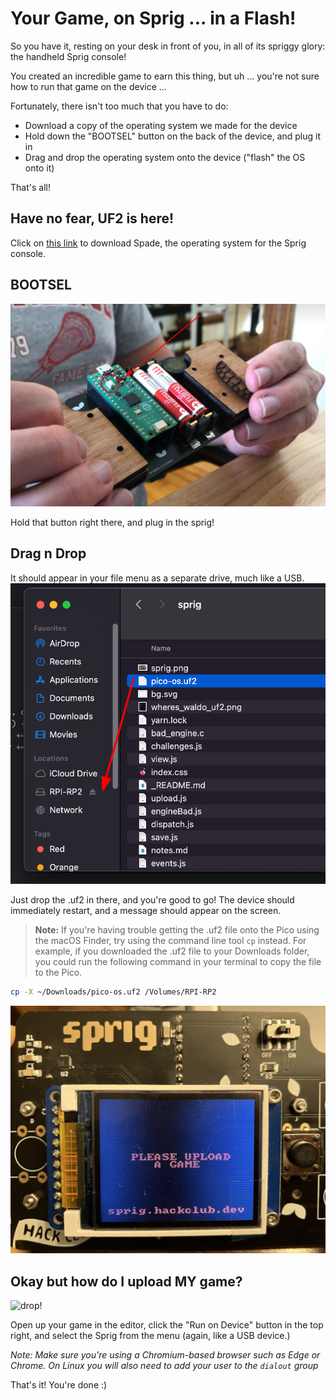 # Your Game, on Sprig ... in a Flash!

So you have it, resting on your desk in front of you, in all of its spriggy glory: the handheld Sprig console!

You created an incredible game to earn this thing, but uh ... you're not sure how to run that game on the device ...

Fortunately, there isn't too much that you have to do:

- Download a copy of the operating system we made for the device
- Hold down the "BOOTSEL" button on the back of the device, and plug it in
- Drag and drop the operating system onto the device ("flash" the OS onto it)

That's all!

## Have no fear, UF2 is here!

Click on [this link](https://sprig.hackclub.com/spade.uf2) to download Spade, the operating system for the Sprig console.

## BOOTSEL

![sprig!](./assets/sprig.png)

Hold that button right there, and plug in the sprig!

## Drag n Drop

It should appear in your file menu as a separate drive, much like a USB.
![drop!](./assets/drag_n_drop.png)

Just drop the .uf2 in there, and you're good to go! The device should immediately restart, and a message should appear on the screen.

> **Note:** If you're having trouble getting the .uf2 file onto the Pico using the macOS Finder, try using the command line tool `cp` instead.
> For example, if you downloaded the .uf2 file to your Downloads folder, you could run the following command in your terminal to copy the file to the Pico.

```sh
cp -X ~/Downloads/pico-os.uf2 /Volumes/RPI-RP2
```

![upload a game screen](./assets/default_screen.jpg)

## Okay but how do I upload MY game?

![drop!](https://doggo.ninja/lRotxY.png)

Open up your game in the editor, click the "Run on Device" button in the top right, and select the Sprig from the menu (again, like a USB device.)

*Note: Make sure you're using a Chromium-based browser such as Edge or Chrome. On Linux you will also need to add your user to the `dialout` group*

That's it! You're done :)
